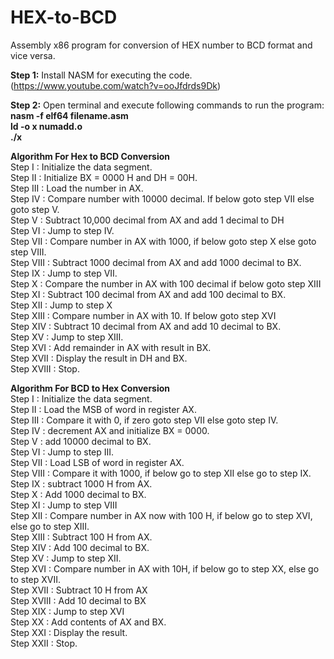 # HEX-to-BCD
Assembly x86 program for conversion of HEX number to BCD format and vice versa.

<b>Step 1:</b> Install NASM for executing the code.(https://www.youtube.com/watch?v=ooJfdrds9Dk)<br/>

<b>Step 2:</b> Open terminal and execute following commands to run the program:<br/>
<b>nasm -f elf64 filename.asm<br/>ld -o x numadd.o<br />./x</b>
<br />

<b>Algorithm For Hex to BCD Conversion</b><br />
Step I              :    Initialize the data segment.<br />
Step II             :    Initialize BX = 0000 H and DH = 00H.<br />
Step III           :    Load the number in AX.<br />
Step IV           :    Compare number with 10000 decimal. If below goto step VII else goto step V.<br />
Step V             :    Subtract 10,000 decimal from AX and add 1 decimal to DH<br />
Step VI           :    Jump to step IV.<br />
Step VII          :    Compare number in AX with 1000, if below goto step X else goto step VIII.<br />
Step VIII        :    Subtract 1000 decimal from AX and add 1000 decimal to BX.<br />
Step IX           :    Jump to step VII.<br />
Step X             :    Compare the number in AX with 100 decimal if below goto step XIII<br />
Step XI           :    Subtract 100 decimal from AX and add 100 decimal to BX.<br />
Step XII         :    Jump to step X<br />
Step XIII        :    Compare number in AX with 10. If below goto step XVI<br />
Step XIV        :    Subtract 10 decimal from AX and add 10 decimal to BX.<br />
Step XV          :    Jump to step XIII.<br />
Step XVI        :    Add remainder in AX with result in BX.<br />
Step XVII      :    Display the result in DH and BX.<br />
Step XVIII     :    Stop.<br />

<b>Algorithm For BCD to Hex Conversion</b><br />
Step I              :   Initialize the data segment.<br />
Step II            :   Load the MSB of word in register AX.<br />
Step III           :   Compare it with 0, if zero goto step VII else goto step IV.<br />
Step IV           :   decrement AX and initialize BX = 0000.<br />
Step V             :   add 10000 decimal to BX.<br />
Step VI           :   Jump to step III.<br />
Step VII         :   Load LSB of word in register AX.<br />
Step VIII        :   Compare it with 1000, if below go to step XII else go to step IX.<br />
Step IX           :   subtract 1000 H from AX.<br />
Step X            :   Add 1000 decimal to BX.<br />
Step XI           :   Jump to step VIII<br />
Step XII         :   Compare number in AX now with 100 H, if below go to step XVI, else go to step XIII.<br />
Step XIII       :   Subtract 100 H from AX.<br />
Step XIV        :   Add 100 decimal to BX.<br />
Step XV         :   Jump to step XII.<br />
Step XVI        :   Compare number in AX with 10H, if below go to step XX, else go to step XVII.<br />
Step XVII      :   Subtract 10 H from AX<br />
Step XVIII    :   Add 10 decimal to BX<br />
Step XIX       :   Jump to step XVI<br />
Step XX         :   Add contents of AX and BX.<br />
Step XXI       :   Display the result.<br />
Step XXII      :   Stop.<br />


